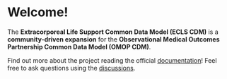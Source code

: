 # Welcome!

The **Extracorporeal Life Support Common Data Model (ECLS CDM)** is a
**community-driven expansion** for the **Observational Medical Outcomes
Partnership Common Data Model (OMOP CDM)**.

Find out more about the project reading the official [documentation](https://ecls-cdm.github.io/cdm/)!
Feel free to ask questions using the [discussions](https://github.com/ecls-cdm/cdm/discussions).
